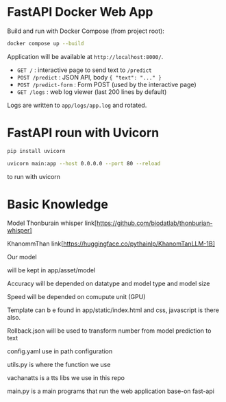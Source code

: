 # FastAPI Docker Web App

Build and run with Docker Compose (from project root):

```bash
docker compose up --build
```


Application will be available at `http://localhost:8000/`.

- `GET /` : interactive page to send text to `/predict`
- `POST /predict` : JSON API, body `{ "text": "..." }`
- `POST /predict-form` : Form POST (used by the interactive page)
- `GET /logs` : web log viewer (last 200 lines by default) 

Logs are written to `app/logs/app.log` and rotated.



# FastAPI roun with Uvicorn

```bash
pip install uvicorn
```

```bash
uvicorn main:app --host 0.0.0.0 --port 80 --reload
```
to run with uvicorn

# Basic Knowledge

Model
Thonburain whisper link[https://github.com/biodatlab/thonburian-whisper] 

KhanommThan link[https://huggingface.co/pythainlp/KhanomTanLLM-1B] 

Our model 

will be kept in app/asset/model

Accuracy will be depended on datatype and model type and model size

Speed will be depended on comupute unit (GPU)

Template can b e found in app/static/index.html and css, javascript is there also.

Rollback.json will be used to transform number from model prediction to text

config.yaml use in path configuration

utils.py is where the function we use

vachanatts is a tts libs we use in this repo

main.py is a main programs that run the web application base-on fast-api


